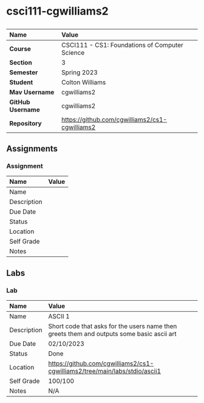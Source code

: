 # csci111-cgwilliams2

## 

| Name | Value |
|:---|:---|
| **Course** | CSCI111 - CS1: Foundations of Computer Science |
| **Section** | 3 |
| **Semester** | Spring 2023 |
| **Student** | Colton Williams |
| **Mav Username**            | cgwilliams2 |
| **GitHub Username**         | cgwilliams2 |
| **Repository**          | https://github.com/cgwilliams2/cs1-cgwilliams2 |

## Assignments

### Assignment #

| Name | Value |
| :--- | :--- |
| Name |  |
| Description |  |
| Due Date |  |
| Status |  |
| Location |  |
| Self Grade |  |
| Notes |  |


## Labs

### Lab #

| Name | Value |
| :--- | :--- |
| Name | ASCII 1 |
| Description | Short code that asks for the users name then greets them and outputs some basic ascii art  |
| Due Date | 02/10/2023 |
| Status | Done |
| Location | https://github.com/cgwilliams2/cs1-cgwilliams2/tree/main/labs/stdio/ascii1 |
| Self Grade | 100/100 |
| Notes | N/A |


